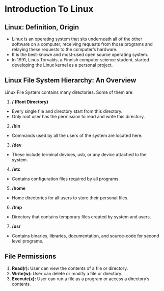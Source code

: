 # Introduction To Linux
## Linux: Definition, Origin
- Linux is an operating system that sits underneath all of the other software on a computer, receiving requests from those programs and relaying these requests to the computer’s hardware.
- It is the best-known and most-used open source operating system.
- In 1991, Linus Torvalds, a Finnish computer science student, started developing the Linux kernel as a personal project.

## Linux File System Hierarchy: An Overview
Linux File System contains many directories. Some of them are:
1.  **/ (Root Directory)**
   - Every single file and directory start from this directory.
   - Only root user has the permission to read and write this directory.
2.  **/bin**
   - Commands used by all the users of the system are located here.
3.  **/dev**
   - These include terminal devices, usb, or any device attached to the system.
4.  **/etc**
   - Contains configuration files required by all programs.
5.  **/home**
   - Home directories for all users to store their personal files.
6.  **/tmp**
   - Directory that contains temporary files created by system and users.
7.  **/usr**
   - Contains binaries, libraries, documentation, and source-code for second level programs.

## File Permissions
1. **Read(r):**  User can view the contents of a file or directory.
2. **Write(w):**  User can delete or modify a file or directory.
3. **Execute(x):** User can run a file as a program or access a directory’s contents.

